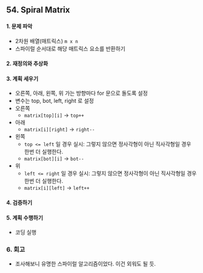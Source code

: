 ## 54. Spiral Matrix
#### 1. 문제 파악
- 2차원 배열(매트릭스) `m x n`
- 스파이럴 순서대로 해당 매트릭스 요소를 반환하기
#### 2. 재정의와 추상화
#### 3. 계획 세우기
- 오른쪽, 아래, 왼쪽, 위 가는 방향마다 for 문으로 돌도록 설정
- 변수는 top, bot, left, right 로 설정
- 오른쪽
  - `matrix[top][i]` -> `top++`
- 아래
  - `matrix[i][right]` -> `right--`
- 왼쪽
  - `top <= left` 일 경우 실시: 그렇지 않으면 정사각형이 아닌 직사각형일 경우 한번 더 실행한다.
  - `matrix[bot][i]` -> `bot--`
- 위
  - `left <= right` 일 경우 실시: 그렇지 않으면 정사각형이 아닌 직사각형일 경우 한번 더 실행한다.
  - `matrix[i][left]` -> `left++`

#### 4. 검증하기
#### 5. 계획 수행하기
- 코딩 실행

### 6. 회고
- 조사해보니 유명한 스파이럴 알고리즘이었다. 이건 외워도 될 듯.
